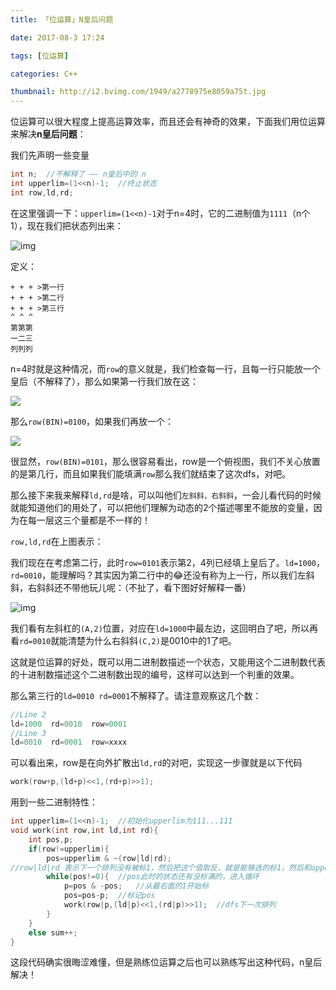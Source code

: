 ```yaml
---
title: 「位运算」N皇后问题

date: 2017-08-3 17:24

tags: [位运算]

categories: C++

thumbnail: http://i2.bvimg.com/1949/a2778975e8059a75t.jpg
---
```


位运算可以很大程度上提高运算效率，而且还会有神奇的效果，下面我们用位运算来解决**n皇后问题**：

我们先声明一些变量

```cpp
int n;	//不解释了 —— n皇后中的 n
int upperlim=(1<<n)-1;	//终止状态
int row,ld,rd;
```

在这里强调一下：`upperlim=(1<<n)-1`对于n=4时，它的二进制值为`1111`（n个1），现在我们把状态列出来：

![img](http://i4.eiimg.com/1949/5c52836500a51b7c.png)

定义：

```
+ + + >第一行
+ + + >第二行
+ + + >第三行
^ ^ ^
第第第
一二三
列列列
```



n=4时就是这种情况，而`row`的意义就是，我们检查每一行，且每一行只能放一个皇后（不解释了），那么如果第一行我们放在这：

![](http://i1.ciimg.com/1949/7d3886859b7f49f1.png)

那么`row(BIN)=0100`，如果我们再放一个：

![](http://i1.ciimg.com/1949/c5829de731e02f34.png)

很显然，`row(BIN)=0101`，那么很容易看出，row是一个俯视图，我们不关心放置的是第几行，而且如果我们能填满`row`那么我们就结束了这次dfs，对吧。

那么接下来我来解释`ld,rd`是啥，可以叫他们`左斜斜，右斜斜`，一会儿看代码的时候就能知道他们的用处了，可以把他们理解为动态的2个描述哪里不能放的变量，因为在每一层这三个量都是不一样的！

`row,ld,rd`在上图表示：

我们现在在考虑第二行，此时`row=0101`表示第2，4列已经填上皇后了。`ld=1000`，`rd=0010`，能理解吗？其实因为第二行中的😂还没有称为上一行，所以我们左斜斜，右斜斜还不带他玩儿呢：（不扯了，看下图好好解释一番）

![img](http://i2.tiimg.com/1949/b43cbd6ec395f1d6.png)

我们看有左斜杠的`(A,2)`位置，对应在`ld=1000`中最左边，这回明白了吧，所以再看`rd=0010`就能清楚为什么右斜斜`(C,2)`是0010中的1了吧。

这就是位运算的好处，既可以用二进制数描述一个状态，又能用这个二进制数代表的十进制数描述这个二进制数出现的编号，这样可以达到一个判重的效果。

那么第三行的`ld=0010 rd=0001`不解释了。请注意观察这几个数：

```cpp
//Line 2
ld=1000  rd=0010  row=0001
//Line 3
ld=0010  rd=0001  row=xxxx
```

可以看出来，row是在向外扩散出`ld,rd`的对吧，实现这一步骤就是以下代码

```cpp
work(row+p,(ld+p)<<1,(rd+p)>>1);
```

用到一些二进制特性：

```cpp
int upperlim=(1<<n)-1;  //初始化upperlim为111...111
void work(int row,int ld,int rd){
	int pos,p;
	if(row!=upperlim){
		pos=upperlim & ~(row|ld|rd);  
//row|ld|rd 表示下一个排列没有被标1，然后把这个值取反，就是能够选的标1，然后和upperlim与运算，得到的结果就是下一次标的位置
		while(pos!=0){  //pos此时的状态还有没标满的，进入循环
			p=pos & -pos;   //从最右面的1开始标
			pos=pos-p;  //标记pos
			work(row|p,(ld|p)<<1,(rd|p)>>1);  //dfs下一次排列
		}
	}
	else sum++;
}
```

这段代码确实很晦涩难懂，但是熟练位运算之后也可以熟练写出这种代码，n皇后解决！

